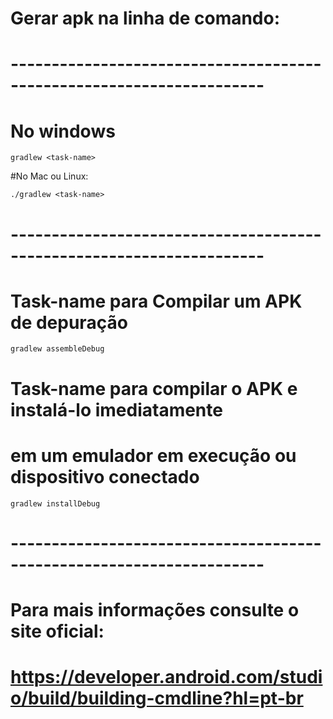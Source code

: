 # Gerar apk na linha de comando:

# ---------------------------------------------------------------------
# No windows

	gradlew <task-name>

#No Mac ou Linux:

	./gradlew <task-name>

# ---------------------------------------------------------------------

# Task-name para Compilar um APK de depuração


	gradlew assembleDebug


# Task-name para compilar o APK e instalá-lo imediatamente 
# em um emulador em execução ou dispositivo conectado


	gradlew installDebug


# ---------------------------------------------------------------------
# Para mais informações consulte o site oficial:
# https://developer.android.com/studio/build/building-cmdline?hl=pt-br